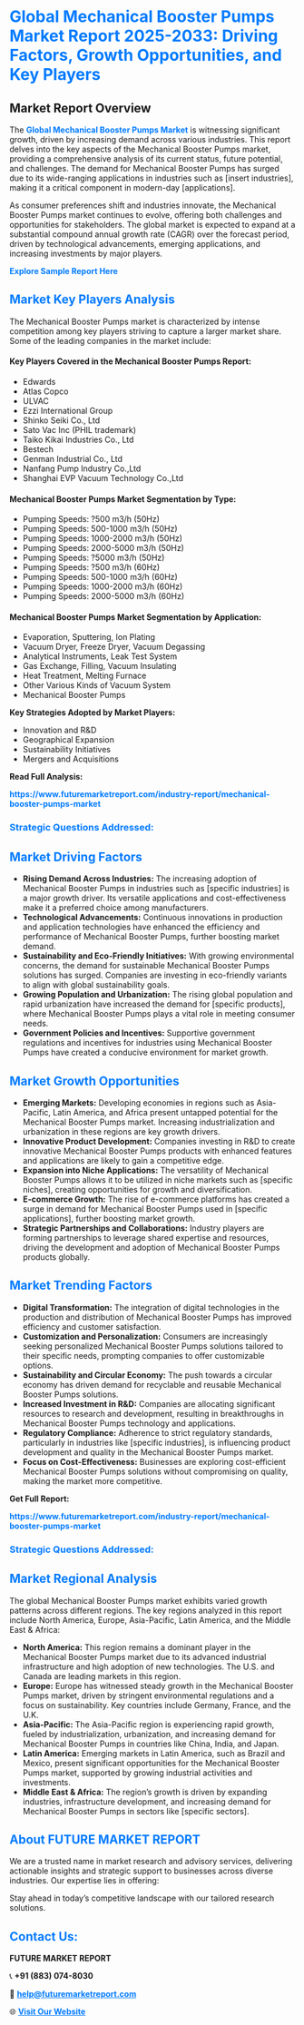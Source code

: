 <h1 style="color: #007BFF;">Global Mechanical Booster Pumps Market Report 2025-2033: Driving Factors, Growth Opportunities, and Key Players</h1>

<section id="overview">
<h2>Market Report Overview</h2>
<p>The <a href="https://www.futuremarketreport.com/industry-report/mechanical-booster-pumps-market" style="color: #007BFF; text-decoration: none;"><strong>Global Mechanical Booster Pumps Market</strong></a> is witnessing significant growth, driven by increasing demand across various industries. This report delves into the key aspects of the Mechanical Booster Pumps market, providing a comprehensive analysis of its current status, future potential, and challenges. The demand for Mechanical Booster Pumps has surged due to its wide-ranging applications in industries such as [insert industries], making it a critical component in modern-day [applications].</p>
<p>As consumer preferences shift and industries innovate, the Mechanical Booster Pumps market continues to evolve, offering both challenges and opportunities for stakeholders. The global market is expected to expand at a substantial compound annual growth rate (CAGR) over the forecast period, driven by technological advancements, emerging applications, and increasing investments by major players.</p>
</section>

<section id="overview">
<p><a href="https://www.futuremarketreport.com/request-sample/reportId=111059" style="color: #007BFF; text-decoration: none;"><strong>Explore Sample Report Here</strong></a></p>
</section>

<section id="key-players">
<h2 style="color: #007BFF;">Market Key Players Analysis</h2>
<p>The Mechanical Booster Pumps market is characterized by intense competition among key players striving to capture a larger market share. Some of the leading companies in the market include:</p>
<h4>Key Players Covered in the Mechanical Booster Pumps Report:</h4>
<ul><li>Edwards</li><li>Atlas Copco</li><li>ULVAC</li><li>Ezzi International Group</li><li>Shinko Seiki Co., Ltd</li><li>Sato Vac Inc (PHIL trademark)</li><li>Taiko Kikai Industries Co., Ltd</li><li>Bestech</li><li>Genman Industrial Co., Ltd</li><li>Nanfang Pump Industry Co.,Ltd</li><li>Shanghai EVP Vacuum Technology Co.,Ltd</li></ul>
<h4>Mechanical Booster Pumps Market Segmentation by Type:</h4>
<ul><li>Pumping Speeds: ?500 m3/h (50Hz)</li><li>Pumping Speeds: 500-1000 m3/h (50Hz)</li><li>Pumping Speeds: 1000-2000 m3/h (50Hz)</li><li>Pumping Speeds: 2000-5000 m3/h (50Hz)</li><li>Pumping Speeds: ?5000 m3/h (50Hz)</li><li>Pumping Speeds: ?500 m3/h (60Hz)</li><li>Pumping Speeds: 500-1000 m3/h (60Hz)</li><li>Pumping Speeds: 1000-2000 m3/h (60Hz)</li><li>Pumping Speeds: 2000-5000 m3/h (60Hz)</li></ul>

<h4>Mechanical Booster Pumps Market Segmentation by Application:</h4>
<ul><li>Evaporation, Sputtering, Ion Plating</li><li>Vacuum Dryer, Freeze Dryer, Vacuum Degassing</li><li>Analytical Instruments, Leak Test System</li><li>Gas Exchange, Filling, Vacuum Insulating</li><li>Heat Treatment, Melting Furnace</li><li>Other Various Kinds of Vacuum System</li><li>Mechanical Booster Pumps</li></ul>
<p><strong>Key Strategies Adopted by Market Players:</strong></p>
<ul>
<li>Innovation and R&D</li>
<li>Geographical Expansion</li>
<li>Sustainability Initiatives</li>
<li>Mergers and Acquisitions</li>
</ul>
</section>

<section>
<p><strong>Read Full Analysis: </strong></p><a href="https://www.futuremarketreport.com/industry-report/mechanical-booster-pumps-market" style="color: #007BFF; text-decoration: none;"><strong>https://www.futuremarketreport.com/industry-report/mechanical-booster-pumps-market</strong></a>
<h3 style="color: #007BFF;">Strategic Questions Addressed:</h3>
</section>

<section id="driving-factors">
<h2 style="color: #007BFF;">Market Driving Factors</h2>
<ul>
<li><strong>Rising Demand Across Industries:</strong> The increasing adoption of Mechanical Booster Pumps in industries such as [specific industries] is a major growth driver. Its versatile applications and cost-effectiveness make it a preferred choice among manufacturers.</li>
<li><strong>Technological Advancements:</strong> Continuous innovations in production and application technologies have enhanced the efficiency and performance of Mechanical Booster Pumps, further boosting market demand.</li>
<li><strong>Sustainability and Eco-Friendly Initiatives:</strong> With growing environmental concerns, the demand for sustainable Mechanical Booster Pumps solutions has surged. Companies are investing in eco-friendly variants to align with global sustainability goals.</li>
<li><strong>Growing Population and Urbanization:</strong> The rising global population and rapid urbanization have increased the demand for [specific products], where Mechanical Booster Pumps plays a vital role in meeting consumer needs.</li>
<li><strong>Government Policies and Incentives:</strong> Supportive government regulations and incentives for industries using Mechanical Booster Pumps have created a conducive environment for market growth.</li>
</ul>
</section>

<section id="growth-opportunities">
<h2 style="color: #007BFF;">Market Growth Opportunities</h2>
<ul>
<li><strong>Emerging Markets:</strong> Developing economies in regions such as Asia-Pacific, Latin America, and Africa present untapped potential for the Mechanical Booster Pumps market. Increasing industrialization and urbanization in these regions are key growth drivers.</li>
<li><strong>Innovative Product Development:</strong> Companies investing in R&D to create innovative Mechanical Booster Pumps products with enhanced features and applications are likely to gain a competitive edge.</li>
<li><strong>Expansion into Niche Applications:</strong> The versatility of Mechanical Booster Pumps allows it to be utilized in niche markets such as [specific niches], creating opportunities for growth and diversification.</li>
<li><strong>E-commerce Growth:</strong> The rise of e-commerce platforms has created a surge in demand for Mechanical Booster Pumps used in [specific applications], further boosting market growth.</li>
<li><strong>Strategic Partnerships and Collaborations:</strong> Industry players are forming partnerships to leverage shared expertise and resources, driving the development and adoption of Mechanical Booster Pumps products globally.</li>
</ul>
</section>

<section id="trending-factors">
<h2 style="color: #007BFF;">Market Trending Factors</h2>
<ul>
<li><strong>Digital Transformation:</strong> The integration of digital technologies in the production and distribution of Mechanical Booster Pumps has improved efficiency and customer satisfaction.</li>
<li><strong>Customization and Personalization:</strong> Consumers are increasingly seeking personalized Mechanical Booster Pumps solutions tailored to their specific needs, prompting companies to offer customizable options.</li>
<li><strong>Sustainability and Circular Economy:</strong> The push towards a circular economy has driven demand for recyclable and reusable Mechanical Booster Pumps solutions.</li>
<li><strong>Increased Investment in R&D:</strong> Companies are allocating significant resources to research and development, resulting in breakthroughs in Mechanical Booster Pumps technology and applications.</li>
<li><strong>Regulatory Compliance:</strong> Adherence to strict regulatory standards, particularly in industries like [specific industries], is influencing product development and quality in the Mechanical Booster Pumps market.</li>
<li><strong>Focus on Cost-Effectiveness:</strong> Businesses are exploring cost-efficient Mechanical Booster Pumps solutions without compromising on quality, making the market more competitive.</li>
</ul>
</section>

<section>
<p><strong>Get Full Report: </strong></p><a href="https://www.futuremarketreport.com/industry-report/mechanical-booster-pumps-market" style="color: #007BFF; text-decoration: none;"><strong>https://www.futuremarketreport.com/industry-report/mechanical-booster-pumps-market</strong></a>
<h3 style="color: #007BFF;">Strategic Questions Addressed:</h3>
</section>


<section id="regional-analysis">
<h2 style="color: #007BFF;">Market Regional Analysis</h2>
<p>The global Mechanical Booster Pumps market exhibits varied growth patterns across different regions. The key regions analyzed in this report include North America, Europe, Asia-Pacific, Latin America, and the Middle East & Africa:</p>
<ul>
<li><strong>North America:</strong> This region remains a dominant player in the Mechanical Booster Pumps market due to its advanced industrial infrastructure and high adoption of new technologies. The U.S. and Canada are leading markets in this region.</li>
<li><strong>Europe:</strong> Europe has witnessed steady growth in the Mechanical Booster Pumps market, driven by stringent environmental regulations and a focus on sustainability. Key countries include Germany, France, and the U.K.</li>
<li><strong>Asia-Pacific:</strong> The Asia-Pacific region is experiencing rapid growth, fueled by industrialization, urbanization, and increasing demand for Mechanical Booster Pumps in countries like China, India, and Japan.</li>
<li><strong>Latin America:</strong> Emerging markets in Latin America, such as Brazil and Mexico, present significant opportunities for the Mechanical Booster Pumps market, supported by growing industrial activities and investments.</li>
<li><strong>Middle East & Africa:</strong> The region’s growth is driven by expanding industries, infrastructure development, and increasing demand for Mechanical Booster Pumps in sectors like [specific sectors].</li>
</ul>
</section>

<footer>
<h2 style="color: #007BFF;">About FUTURE MARKET REPORT</h2>
<p>We are a trusted name in market research and advisory services, delivering actionable insights and strategic support to businesses across diverse industries. Our expertise lies in offering:</p>

<p>Stay ahead in today’s competitive landscape with our tailored research solutions.</p>

<h2 style="color: #007BFF;">Contact Us:</h2>
<p><strong>FUTURE MARKET REPORT</strong></p>
<p>📞 <strong>+91 (883) 074-8030</strong></p>
<p>📧 <strong><a href="mailto:help@futuremarketreport.com" style="color: #007BFF;">help@futuremarketreport.com</a></strong></p>
<p>🌐 <strong><a href="https://www.futuremarketreport.com/" style="color: #007BFF;">Visit Our Website</a></strong></p>
</footer>